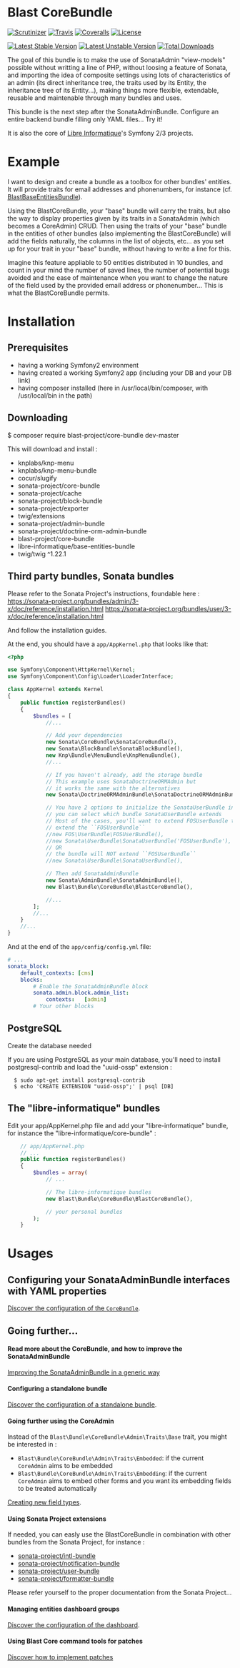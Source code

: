 # Blast CoreBundle

[![Scrutinizer](https://img.shields.io/scrutinizer/g/filp/whoops.svg?style=flat-square)][scrutinizer]
[![Travis](https://img.shields.io/travis/blast-project/CoreBundle.svg?style=flat-square)][travis]
[![Coveralls](https://img.shields.io/coveralls/blast-project/CoreBundle.svg?style=flat-square)][coveralls]
[![License](https://img.shields.io/github/license/blast-project/CoreBundle.svg?style=flat-square)][license]

[![Latest Stable Version](https://poser.pugx.org/blast-project/core-bundle/v/stable)](https://packagist.org/packages/blast-project/core-bundle)
[![Latest Unstable Version](https://poser.pugx.org/blast-project/core-bundle/v/unstable)](https://packagist.org/packages/blast-project/core-bundle)
[![Total Downloads](https://poser.pugx.org/blast-project/core-bundle/downloads)](https://packagist.org/packages/blast-project/core-bundle)


The goal of this bundle is to make the use of SonataAdmin "view-models" possible without writting a line of PHP, without loosing a feature of Sonata, and importing the idea of composite settings using lots of characteristics of an admin (its direct inheritance tree, the traits used by its Entity, the inheritance tree of its Entity...), making things more flexible, extendable, reusable and maintenable through many bundles and uses.

This bundle is the next step after the SonataAdminBundle. Configure an entire backend bundle filling only YAML files... Try it!

It is also the core of [Libre Informatique](https://github.com/libre-informatique/)'s Symfony 2/3 projects.

Example
========

I want to design and create a bundle as a toolbox for other bundles' entities. It will provide traits for email addresses and phonenumbers, for instance (cf. [BlastBaseEntitiesBundle](https://github.com/libre-informatique/SymfonyBlastBaseEntitiesBundle)).

Using the BlastCoreBundle, your "base" bundle will carry the traits, but also the way to display properties given by its traits in a SonataAdmin (which becomes a CoreAdmin) CRUD. Then using the traits of your "base" bundle in the entities of other bundles (also implementing the BlastCoreBundle) will add the fields naturally, the columns in the list of objects, etc... as you set up for your trait in your "base" bundle, without having to write a line for this.

Imagine this feature appliable to 50 entities distributed in 10 bundles, and count in your mind the number of saved lines, the number of potential bugs avoided and the ease of maintenance when you want to change the nature of the field used by the provided email address or phonenumber... This is what the BlastCoreBundle permits.

Installation
============

Prerequisites
-------------

- having a working Symfony2 environment
- having created a working Symfony2 app (including your DB and your DB link)
- having composer installed (here in /usr/local/bin/composer, with /usr/local/bin in the path)

Downloading
-----------

  $ composer require blast-project/core-bundle dev-master

This will download and install :
* knplabs/knp-menu
* knplabs/knp-menu-bundle
* cocur/slugify
* sonata-project/core-bundle
* sonata-project/cache
* sonata-project/block-bundle
* sonata-project/exporter
* twig/extensions
* sonata-project/admin-bundle
* sonata-project/doctrine-orm-admin-bundle
* blast-project/core-bundle
* libre-informatique/base-entities-bundle
* twig/twig ^1.22.1

Third party bundles, Sonata bundles
--------------

Please refer to the Sonata Project's instructions, foundable here :
https://sonata-project.org/bundles/admin/3-x/doc/reference/installation.html
https://sonata-project.org/bundles/user/3-x/doc/reference/installation.html

And follow the installation guides.

At the end, you should have a ```app/AppKernel.php``` that looks like that:

```php
<?php

use Symfony\Component\HttpKernel\Kernel;
use Symfony\Component\Config\Loader\LoaderInterface;

class AppKernel extends Kernel
{
    public function registerBundles()
    {
        $bundles = [
            //...

            // Add your dependencies
            new Sonata\CoreBundle\SonataCoreBundle(),
            new Sonata\BlockBundle\SonataBlockBundle(),
            new Knp\Bundle\MenuBundle\KnpMenuBundle(),
            //...

            // If you haven't already, add the storage bundle
            // This example uses SonataDoctrineORMAdmin but
            // it works the same with the alternatives
            new Sonata\DoctrineORMAdminBundle\SonataDoctrineORMAdminBundle(),

            // You have 2 options to initialize the SonataUserBundle in your AppKernel,
            // you can select which bundle SonataUserBundle extends
            // Most of the cases, you'll want to extend FOSUserBundle though ;)
            // extend the ``FOSUserBundle``
            //new FOS\UserBundle\FOSUserBundle(),
            //new Sonata\UserBundle\SonataUserBundle('FOSUserBundle'),
            // OR
            // the bundle will NOT extend ``FOSUserBundle``
            //new Sonata\UserBundle\SonataUserBundle(),

            // Then add SonataAdminBundle
            new Sonata\AdminBundle\SonataAdminBundle(),
            new Blast\Bundle\CoreBundle\BlastCoreBundle(),

            //...
        ];
        //...
    }
    //...
}
```

And at the end of the ```app/config/config.yml``` file:

```yml
# ...
sonata_block:
    default_contexts: [cms]
    blocks:
        # Enable the SonataAdminBundle block
        sonata.admin.block.admin_list:
            contexts:   [admin]
        # Your other blocks
```

PostgreSQL
----------

Create the database needed

If you are using PostgreSQL as your main database, you'll need to install postgresql-contrib and load the "uuid-ossp" extension :

```
  $ sudo apt-get install postgresql-contrib
  $ echo 'CREATE EXTENSION "uuid-ossp";' | psql [DB]
```

The "libre-informatique" bundles
--------------------------------

Edit your app/AppKernel.php file and add your "libre-informatique" bundle, for instance the "libre-informatique/core-bundle" :

```php
    // app/AppKernel.php
    // ...
    public function registerBundles()
    {
        $bundles = array(
            // ...

            // The libre-informatique bundles
            new Blast\Bundle\CoreBundle\BlastCoreBundle(),

            // your personal bundles
        );
    }
```

Usages
======

Configuring your SonataAdminBundle interfaces with YAML properties
------------------------------------------------------------------

[Discover the configuration of the ```CoreBundle```](src/Resources/doc/readme/README-Usages.md).

Going further...
----------------

#### Read more about the CoreBundle, and how to improve the SonataAdminBundle

[Improving the SonataAdminBundle in a generic way](src/Resources/doc/readme/README-SonataAdmin-Traits.md)


#### Configuring a standalone bundle

[Discover the configuration of a standalone bundle](src/Resources/doc/readme/README-StandaloneBundle.md).

#### Going further using the CoreAdmin

Instead of the ```Blast\Bundle\CoreBundle\Admin\Traits\Base``` trait, you might be interested in :
* ```Blast\Bundle\CoreBundle\Admin\Traits\Embedded```: if the current ```CoreAdmin``` aims to be embedded
* ```Blast\Bundle\CoreBundle\Admin\Traits\Embedding```: if the current ```CoreAdmin``` aims to embed other forms and you want its embedding fields to be treated automatically

[Creating new field types](src/Resources/doc/readme/README-CreatingFieldTypes.md).

#### Using Sonata Project extensions

If needed, you can easly use the BlastCoreBundle in combination with other bundles from the Sonata Project, for instance :

* [sonata-project/intl-bundle](https://sonata-project.org/bundles/intl/master/doc/index.html)
* [sonata-project/notification-bundle](https://sonata-project.org/bundles/notification/master/doc/index.html)
* [sonata-project/user-bundle](https://sonata-project.org/bundles/user/2-2/doc/index.html)
* [sonata-project/formatter-bundle](https://sonata-project.org/bundles/formatter/2-2/doc/index.html)

Please refer yourself to the proper documentation from the Sonata Project...

#### Managing entities dashboard groups

[Discover the configuration of the dashboard](src/Resources/doc/readme/README-Dashboard.md).

#### Using Blast Core command tools for patches

[Discover how to implement patches](src/Resources/doc/readme/README-Patches-HowTo.md)



[scrutinizer]: https://scrutinizer-ci.com/g/blast-project/CoreBundle
[travis]: https://travis-ci.org/blast-project/CoreBundle
[license]: ./LICENCE.md
[contributing]: ./CONTRIBUTING.md
[coveralls]: https://coveralls.io/github/blast-project/CoreBundle?branch=master
